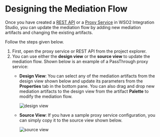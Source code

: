 # Designing the Mediation Flow

Once you have created a [REST API](../develop/creating-artifacts/creating-an-api.md) or a [Proxy Service](../develop/creating-artifacts/creating-a-proxy-service.md) in WSO2 Integration Studio, you can update the mediation flow by adding new mediation artifacts and changing the existing artifacts.

Follow the steps given below.

1.  First, open the proxy service or REST API from the project explorer.
2.  You can use either the **design view** or the **source view** to update the mediation flow. Shown below is an example of a PassThrough proxy service:
    -   **Design View**:
        You can select any of the mediation artifacts from the design view shown below and update its parameters from the **Properties** tab in the bottom pane. You can also drag and drop new mediation artifacts to the design view from the artifact **Palette** to modify the mediation flow.

        ![design view](../../assets/img/design-workflow/design-view.png)

    -   **Source View**:
        If you have a sample proxy service configuration, you can simply copy it to the source view shown below.

        ![source view](../../assets/img/design-workflow/source-view.png)
